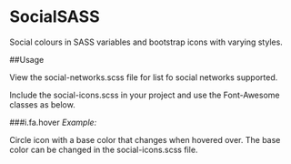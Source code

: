 # SocialSASS
Social colours in SASS variables and bootstrap icons with varying styles.

##Usage

View the social-networks.scss file for list fo social networks supported.

Include the social-icons.scss in your project and use the Font-Awesome classes as below.

###i.fa.hover
*Example: <i class="fa hover fa-twitter"></i>*

Circle icon with a base color that changes when hovered over. The base color can be changed in the social-icons.scss file.